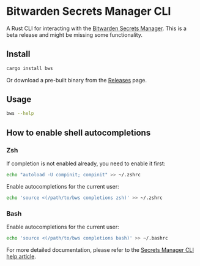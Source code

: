 # Bitwarden Secrets Manager CLI

A Rust CLI for interacting with the
[Bitwarden Secrets Manager](https://bitwarden.com/products/secrets-manager/). This is a beta release
and might be missing some functionality.

## Install

```bash
cargo install bws
```

Or download a pre-built binary from the [Releases](https://github.com/bitwarden/sdk/releases) page.

## Usage

```bash
bws --help
```

## How to enable shell autocompletions

### Zsh

If completion is not enabled already, you need to enable it first:

```zsh
echo "autoload -U compinit; compinit" >> ~/.zshrc
```

Enable autocompletions for the current user:

```zsh
echo 'source <(/path/to/bws completions zsh)' >> ~/.zshrc
```

### Bash

Enable autocompletions for the current user:

```zsh
echo 'source <(/path/to/bws completions bash)' >> ~/.bashrc
```

For more detailed documentation, please refer to the
[Secrets Manager CLI help article](https://bitwarden.com/help/secrets-manager-cli/).

